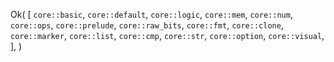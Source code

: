 Ok(
    [
        `core::basic`,
        `core::default`,
        `core::logic`,
        `core::mem`,
        `core::num`,
        `core::ops`,
        `core::prelude`,
        `core::raw_bits`,
        `core::fmt`,
        `core::clone`,
        `core::marker`,
        `core::list`,
        `core::cmp`,
        `core::str`,
        `core::option`,
        `core::visual`,
    ],
)
